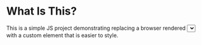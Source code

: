 # What Is This?
This is a simple JS project demonstrating replacing a browser rendered <select></select> with a custom element that is easier to style.
